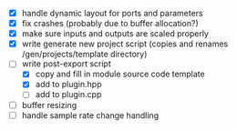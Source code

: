 - [x] handle dynamic layout for ports and parameters
- [x] fix crashes (probably due to buffer allocation?)
- [x] make sure inputs and outputs are scaled properly
- [x] write generate new project script (copies and renames /gen/projects/template directory)
- [ ] write post-export script
    - [x] copy and fill in module source code template
    - [x] add to plugin.hpp
    - [ ] add to plugin.cpp
- [ ] buffer resizing
- [ ] handle sample rate change handling